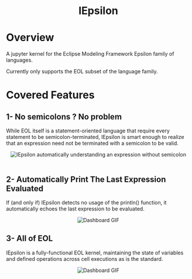 <h1 align="center">
  IEpsilon
</h1>

# Overview

A jupyter kernel for the Eclipse Modeling Framework Epsilon family of languages. 

Currently only supports the EOL subset of the language family.

# Covered Features

## 1- No semicolons ? No problem 

While EOL itself is a statement-oriented language that require every statement to be semicolon-terminated, IEpsilon is smart enough to realize that an expression need not be terminated with a semicolon to be valid.

<div align="center">
<img src="./ReadmeGIFs/EOL-semicolonInsertion.gif" alt="IEpsilon automatically understanding an expression without semicolon">
</div>

<br/>

## 2- Automatically Print The Last Expression Evaluated

If (and only if) IEpsilon detects no usage of the println() function, it automatically echoes the last expression to be evaluated.

<div align="center">
<img src="./ReadmeGIFs/Dashboard.gif" alt="Dashboard GIF">
</div>

## 3- All of EOL 

IEpsilon is a fully-functional EOL kernel, maintaining the state of variables and defined operations across cell executions as is the standard.

<div align="center">
<img src="./ReadmeGIFs/Dashboard.gif" alt="Dashboard GIF">
</div>

